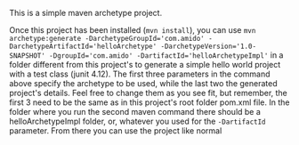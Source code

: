 This is a simple maven archetype project. 

Once this project has been installed (`mvn install`), you can use `mvn archetype:generate -DarchetypeGroupId='com.amido' -DarchetypeArtifactId='helloArchetype' -DarchetypeVersion='1.0-SNAPSHOT' -DgroupId='com.amido' -DartifactId='helloArchetypeImpl'`
in a folder different from this project's to generate a simple hello world project with a test class (junit 4.12). 
The first three parameters in the command above specify the archetype to be used, while the last two the generated project's
details. Feel free to change them as you see fit, but remember, the first 3 need to be the same as in this project's root folder pom.xml file.
In the folder where you run the second maven command there should be a helloArchetypeImpl folder, or, whatever you used for the 
`-DartifactId` parameter. From there you can use the project like normal